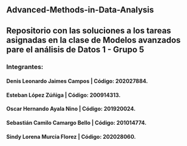 ## Advanced-Methods-in-Data-Analysis

## Repositorio con las soluciones a los tareas asignadas en la clase de Modelos avanzados pare el análisis de Datos 1 - Grupo 5

### Integrantes:

#### Denis Leonardo Jaimes Campos   | Código: 202027884.
#### Esteban López Zúñiga           | Código: 200914313.
#### Oscar Hernando Ayala Nino      | Código: 201920024.
#### Sebastián Camilo Camargo Bello | Código: 201014774.
#### Sindy Lorena Murcia Florez     | Código: 202028060.
